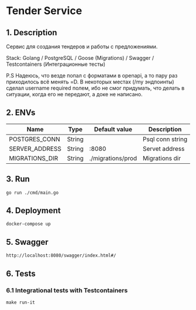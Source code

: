 # Tender Service

## 1. Description

Сервис для создания тендеров и работы с предложениями.

Stack: Golang / PostgreSQL / Goose (Migrations) / Swagger / Testcontainers (Интеграционные тесты)

P.S Надеюсь, что везде попал с форматами в openapi, а то пару раз приходилось всё менять =D. В некоторых местах (/my эндпоинты) сделал username required полем, ибо не смог придумать, что делать в ситуации, когда его не передают, а доке не написано.

## 2. ENVs

| Name           | Type     | Default value     | Description      |
|----------------|----------|-------------------|------------------|
| POSTGRES_CONN  | String   |                   | Psql conn string |
| SERVER_ADDRESS | String   | :8080             | Servet address   |
| MIGRATIONS_DIR | String   | ./migrations/prod | Migrations dir   |

## 3. Run
```
go run ./cmd/main.go
```

## 4. Deployment
```
docker-compose up
```

## 5. Swagger
```
http://localhost:8080/swagger/index.html#/
```

## 6. Tests

### 6.1 Integrational tests with Testcontainers
```
make run-it
```
